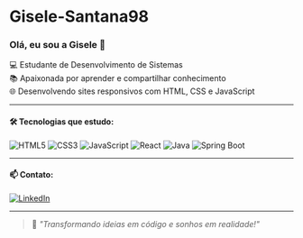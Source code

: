 # Gisele-Santana98
### Olá, eu sou a Gisele 👋

💻 Estudante de Desenvolvimento de Sistemas  
📚 Apaixonada por aprender e compartilhar conhecimento  
🌐 Desenvolvendo sites responsivos com HTML, CSS e JavaScript  

---

#### 🛠 Tecnologias que estudo:
![HTML5](https://img.shields.io/badge/HTML5-E34F26?style=flat&logo=html5&logoColor=white)
![CSS3](https://img.shields.io/badge/CSS3-1572B6?style=flat&logo=css3&logoColor=white)
![JavaScript](https://img.shields.io/badge/JavaScript-F7DF1E?style=flat&logo=javascript&logoColor=black)
![React](https://img.shields.io/badge/React-20232A?style=flat&logo=react&logoColor=61DAFB)
![Java](https://img.shields.io/badge/Java-ED8B00?style=flat&logo=openjdk&logoColor=white)
![Spring Boot](https://img.shields.io/badge/Spring%20Boot-6DB33F?style=flat&logo=spring-boot&logoColor=white)

---

#### 📫 Contato:
[![LinkedIn](https://img.shields.io/badge/LinkedIn-blue?style=for-the-badge&logo=linkedin&logoColor=white)](https://www.linkedin.com/in/gisele-sousa98/)

---

> 📌 *"Transformando ideias em código e sonhos em realidade!"*
